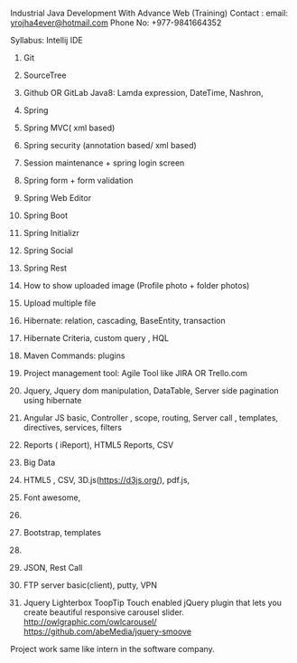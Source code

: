 Industrial Java Development With Advance Web (Training)
Contact : email: yrojha4ever@hotmail.com
Phone No: +977-9841664352

Syllabus:
Intellij IDE
1.	Git
2.	SourceTree
3.	Github OR GitLab
Java8: Lamda expression, DateTime, Nashron, 


4.	Spring
5.	Spring MVC( xml based)
6.	Spring security (annotation based/ xml based)
7.	Session maintenance + spring login screen
8.	Spring form + form validation
9.	Spring Web Editor
10.	Spring Boot
11.	Spring Initializr
12.	Spring Social
13.	Spring Rest

14.	How to show uploaded image (Profile photo + folder photos)
15.	Upload multiple file

16.	Hibernate: relation, cascading, BaseEntity, transaction
17.	Hibernate Criteria, custom query , HQL

18.	Maven Commands: plugins

19.	Project management tool: Agile Tool like JIRA OR Trello.com


20.	Jquery, Jquery dom manipulation, DataTable, Server side pagination using hibernate

21.	Angular JS basic, Controller , scope, routing, Server call , templates, directives, services, filters

22.	Reports ( iReport), HTML5 Reports, CSV
23.	Big Data
24.	HTML5 , CSV, 3D.js(https://d3js.org/), pdf.js, 
25.	Font awesome, 
26.	
27.	Bootstrap, templates
28.	
29.	JSON, Rest Call 

30.	FTP server basic(client), putty, VPN 

7. Jquery Lighterbox
ToopTip
Touch enabled jQuery plugin that lets you create beautiful responsive carousel slider.
http://owlgraphic.com/owlcarousel/
https://github.com/abeMedia/jquery-smoove




Project work same like intern in the software company.


